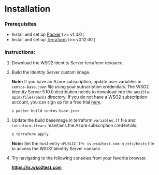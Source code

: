 # Installation

### Prerequisites

* Install and set up [Packer](https://www.packer.io/) (>= v1.4.0 )
* Install and set up [Terraform](https://www.terraform.io/) (>= v0.12.00 )


### Instructions:

1. Download the WSO2  Identity Server terraform resource.

2. Build the Identity Server custom image. 

   **Note:**  If you have an Azure subscription, update user variables in `centos-base.json`  file using your subscription credentials. The WSO2 Identity Server  5.10.0 distribution needs to download into the  `ansible-apim/files/packs` directory. If you do not have a WSO2 subscription account, you can sign up for a free trial [here](https://wso2.com/free-trial-subscription). 

   ```bash
   $ packer build centos-base.json 
   ```

3. Update the build baseimage in terraform `variables.tf` file and `terraform.tfvars` maintains the Azure subscription credentials. 


   ```bash
   $ terraform apply  
   ```

   **Note:**  Set the host entry `<PUBLIC-IP> is.wso2test.com` in `/etc/hosts` file  to access the WSO2 Identity Server console. 
 
4. Try navigating to the following consoles from your favorite browser.

    **https://is.wso2test.com**
